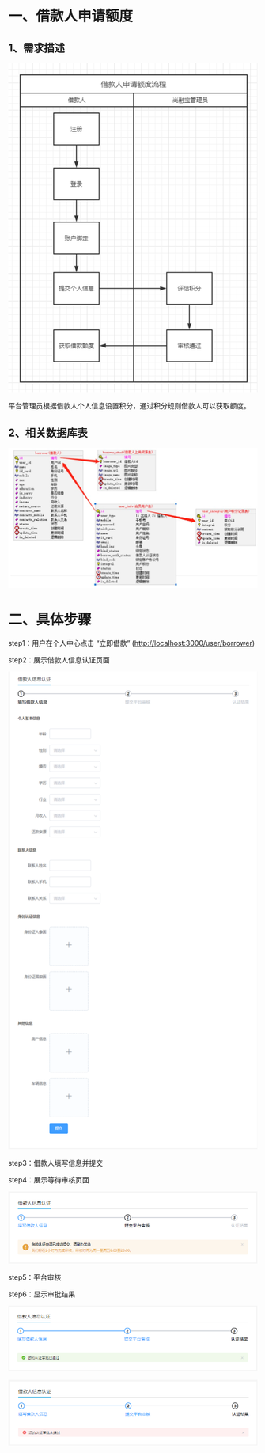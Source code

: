 # 一、借款人申请额度

## 1、需求描述

![img](../../images/cacc00d8-18b1-49ff-901f-08c4dcab6013.png)

平台管理员根据借款人个人信息设置积分，通过积分规则借款人可以获取额度。

## 2、相关数据库表

![img](../../images/1240d56e-56b0-428e-ab7a-aac3a4b5b9dd.jpg)

# 二、具体步骤

step1：用户在个人中心点击 “立即借款” ([http://localhost:3000/user/borrower](http://localhost:3000/user/bind))

step2：展示借款人信息认证页面

![img](../../images/312a5449-0ab1-4551-92b6-140ce6228144.png)

step3：借款人填写信息并提交

step4：展示等待审核页面

![img](../../images/54e6b596-91c2-493e-8698-842c98585a55.png)

step5：平台审核

step6：显示审批结果

![img](../../images/cda706b4-251d-4e18-90b4-78fc58b6f65e.png)

![img](../../images/804e1529-3a85-40ce-a554-771e874eb4de.png)